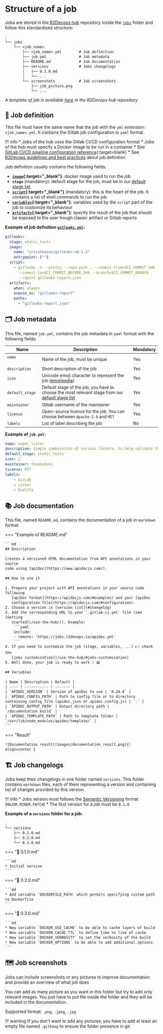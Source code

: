 # Structure of a job

Jobs are stored in the [R2Devops hub](https://gitlab.com/r2devops/hub)
repository inside the
[`jobs`](https://gitlab.com/r2devops/hub/-/tree/latest/jobs) folder and
follow this standardized structure:

```shell
.
└── jobs
    └── <job_name>
        ├── <job_name>.yml        # Job definition
        ├── job.yml               # Job metadata
        ├── README.md             # Job documentation
        ├── versions              # Jobs changelogs
        │   ├── 0.1.0.md
        │   └── ...
        └── screenshots           # Job screenshots
            ├── job_picture.png
            └── ...
```

*A template of job is available
[here](https://gitlab.com/r2devops/hub/-/tree/latest/tools/job_template/job_name)
in the R2Devops hub repository*

## 🤖 Job definition

This file must have the same name that the job with the `yml` extension:
`<job_name>.yml`. It contains the Gitlab job configuration in `yaml` format.

!!! info
    * Jobs of the hub uses the Gitlab CI/CD configuration format
    * Jobs of the hub must specify a Docker image to be run in a container
    * See [GitLab CI/CD pipeline configuration
      reference](https://docs.gitlab.com/ee/ci/yaml/){:target=blank}
    * See [R2Devops guidelines and best
      practices](/create-update-job/#guidelines) about
      job definition

Job definition usually contains the following fields:

* **[`image`](https://docs.gitlab.com/ee/ci/yaml/#image){:target="_blank"}**: docker image used to run the job
* **`stage`** (mandatory): default stage for the job, must be in our [default stage list](/use-the-hub/#stages)
* **[`script`](https://docs.gitlab.com/ee/ci/yaml/#script){:target="_blank"}** (mandatory): this is the heart of the job. It contains a list of shell commands to run the job
* **[`variables`](https://docs.gitlab.com/ee/ci/yaml/#variables){:target="_blank"}**: variables used by the `script` part of the job to customize its behaviour
* **[`artifacts`](https://docs.gitlab.com/ee/ci/yaml/#artifacts){:target="_blank"}**: specify the result of the job that should be exposed to the user trough classic artifact or Gitlab reports

**Example of job definition [`gitleaks.yml`](https://r2devops.io/jobs/static_tests/gitleaks/):**

```yaml
gitleaks:
  stage: static_tests
  image:
    name: "zricethezav/gitleaks:v6.1.2"
    entrypoint: [""]
  script:
    - gitleaks -v --pretty --repo-path . --commit-from=$CI_COMMIT_SHA
      --commit-to=$CI_COMMIT_BEFORE_SHA --branch=$CI_COMMIT_BRANCH
      --report gitleaks-report.json
  artifacts:
    when: always
    expose_as: "gitleaks-report"
    paths:
      - "gitleaks-report.json"
```


## 🗂 Job metadata

This file, named `job.yml`, contains the job metadata in `yaml` format with
the following fields:

| Name | Description | Mandatory |
| ---- | ----------- | --------- |
| `name` <img width=80/> | Name of the job, must be unique | Yes |
| `description` | Short description of the job | Yes |
| `icon` | Unicode emoji character to represent the job ([emojipedia](https://emojipedia.org)) | Yes |
| `default_stage` | Default stage of the job, you have to choose the most relevant stage from our [default stage list](/use-the-hub/#stages) | Yes |
| `maintainer` | Gitlab username of the maintainer | Yes |
| `license` | Open-source licence for the job. You can choose between `Apache-2.0` and `MIT` | Yes |
| `labels` | List of label describing the job | No |

<!-- TODO after https://gitlab.com/r2devops/hub/-/merge_requests/129
| `images` | TODO | TODO |
| `tools` | TODO | TODO |
-->

**Example of `job.yml`:**

```yaml
name: super_linter
description: Simple combination of various linters, to help validate the quality of your source code
default_stage: static_tests
icon: 🔎
maintainer: thomasboni
license: MIT
labels:
    - GitLab
    - Linter
    - Quality
```


## 📚 Job documentation

This file, named `README.md`, contains the documentation of a job  in `markdown` format.

=== "Example of README.md"

    ```md
    ## Description

    Creates a versioned HTML documentation from API annotations in your source
    code using [apiDoc](https://www.apidocjs.com/).

    ## How to use it

    1. Prepare your project with API annotations in your source code following
       [apiDoc format](https://apidocjs.com/#examples) and your [apiDoc
       configuration file](https://apidocjs.com/#configuration).
    2. Choose a version in [version list](#changelog)
    3. Add the corresponding URL to your `.gitlab-ci.yml` file (see [Getting
       started](/use-the-hub/)). Example:
        ```yaml
        include:
        - remote: 'https://jobs.r2devops.io/apidoc.yml'
        ```
    4. If you need to customize the job (stage, variables, ...) 👉 check the
       [jobs customization](/use-the-hub/#jobs-customization)
    5. Well done, your job is ready to work ! 😀

    ## Variables

    | Name | Description | Default |
    | ---- | ----------- | ------- |
    | `APIDOC_VERSION` | Version of apiDoc to use | `0.24.0` |
    | `APIDOC_CONFIG_PATH` | Path to config file or to directory containing config file (apidoc.json or apidoc.config.js) | `.` |
    | `APIDOC_OUTPUT_PATH` | Output directory path | `/documentation_build` |
    | `APIDOC_TEMPLATE_PATH` | Path to template folder | `/usr/lib/node_modules/apidoc/template/` |
    ```

=== "Result"

    ![Documentation result](images/documentation_result.png){: align=center }


## 🏗 Job changelogs

Jobs keep their changelogs in one folder named `versions`. This folder contains
`markdown` files, each of them representing a version and containing list of
changes provided by this version.

!!! info
    * Jobs version must follows the [Semantic Versioning](https://semver.org/)
    format (`MAJOR.MINOR.PATCH`)
    * The first version for a job must be `0.1.0`

**Example of a `versions` folder for a job:**

```shell
.
└── versions
    ├── 0.1.0.md
    ├── 0.2.0.md
    └── 0.3.0.md
```

=== "📃 0.1.0.md"

    ```md
    * Initial version
    ```

=== "📃 0.2.0.md"

    ```md
    * Add variable `DOCKERFILE_PATH` which permits specifying custom path to Dockerfile
    ```

=== "📃 0.3.0.md"

    ```md
    * New variable `DOCKER_USE_CACHE` to be able to cache layers of build
    * New variable `DOCKER_CACHE_TTL` to define time to live of cache
    * New variable `DOCKER_VERBOSITY` to set the verbosity of the build
    * New variable `DOCKER_OPTIONS` to be able to add additional options
    ```


## 🗺 Job screenshots

Jobs can include screenshots or any pictures to improve documentation and
provide an overview of what job does

You can add as many picture as you want in this folder but try to add only
relevant images. You just have to put file inside the folder and they will be
included in the documentation.

Supported format: `.png`, `.jpeg`, `.jpg`

!!! warning
    If you don't want to add any pictures, you have to add at least an empty
    file named `.gitkeep` to ensure the folder presence in git
